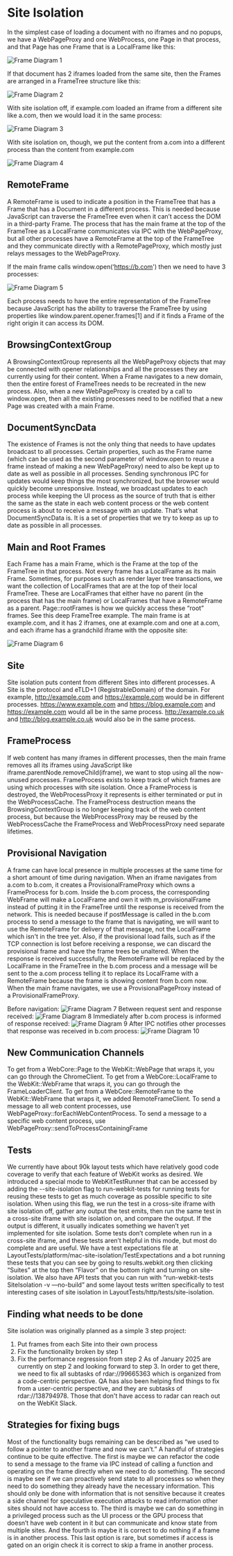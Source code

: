 # Site Isolation

In the simplest case of loading a document with no iframes and no popups, we have a WebPageProxy and one WebProcess, one Page in that process, and that Page has one Frame that is a LocalFrame like this:

![Frame Diagram 1](/assets/FrameDiagram1.png)

If that document has 2 iframes loaded from the same site, then the Frames are arranged in a FrameTree structure like this:

![Frame Diagram 2](/assets/FrameDiagram2.png)

With site isolation off, if example.com loaded an iframe from a different site like a.com, then we would load it in the same process:

![Frame Diagram 3](/assets/FrameDiagram3.png)

With site isolation on, though, we put the content from a.com into a different process than the content from example.com

![Frame Diagram 4](/assets/FrameDiagram4.png)

## RemoteFrame
A RemoteFrame is used to indicate a position in the FrameTree that has a Frame that has a Document in a different process.  This is needed because JavaScript can traverse the FrameTree even when it can’t access the DOM in a third-party Frame.  The process that has the main frame at the top of the FrameTree as a LocalFrame communicates via IPC with the WebPageProxy, but all other processes have a RemoteFrame at the top of the FrameTree and they communicate directly with a RemotePageProxy, which mostly just relays messages to the WebPageProxy.

If the main frame calls window.open(‘https://b.com') then we need to have 3 processes:

![Frame Diagram 5](/assets/FrameDiagram5.png)

Each process needs to have the entire representation of the FrameTree because JavaScript has the ability to traverse the FrameTree by using properties like window.parent.opener.frames[1] and if it finds a Frame of the right origin it can access its DOM.

## BrowsingContextGroup
A BrowsingContextGroup represents all the WebPageProxy objects that may be connected with opener relationships and all the processes they are currently using for their content.  When a Frame navigates to a new domain, then the entire forest of FrameTrees needs to be recreated in the new process.  Also, when a new WebPageProxy is created by a call to window.open, then all the existing processes need to be notified that a new Page was created with a main Frame.

## DocumentSyncData
The existence of Frames is not the only thing that needs to have updates broadcast to all processes.  Certain properties, such as the Frame name (which can be used as the second parameter of window.open to reuse a frame instead of making a new WebPageProxy) need to also be kept up to date as well as possible in all processes.  Sending synchronous IPC for updates would keep things the most synchronized, but the browser would quickly become unresponsive.  Instead, we broadcast updates to each process while keeping the UI process as the source of truth that is either the same as the state in each web content process or the web content process is about to receive a message with an update.  That’s what DocumentSyncData is.  It is a set of properties that we try to keep as up to date as possible in all processes.

## Main and Root Frames
Each Frame has a main Frame, which is the Frame at the top of the FrameTree in that process.  Not every frame has a LocalFrame as its main Frame.  Sometimes, for purposes such as render layer tree transactions, we want the collection of LocalFrames that are at the top of their local FrameTree.  These are LocalFrames that either have no parent (in the process that has the main frame) or LocalFrames that have a RemoteFrame as a parent.  Page::rootFrames is how we quickly access these “root” frames.  See this deep FrameTree example.  The main frame is at example.com, and it has 2 iframes, one at example.com and one at a.com, and each iframe has a grandchild iframe with the opposite site:

![Frame Diagram 6](/assets/FrameDiagram6.png)

## Site
Site isolation puts content from different Sites into different processes.  A Site is the protocol and eTLD+1 (RegistrableDomain) of the domain.  For example, http://example.com and https://example.com would be in different processes.  https://www.example.com and https://blog.example.com and https://example.com would all be in the same process.  http://example.co.uk and http://blog.example.co.uk would also be in the same process.

## FrameProcess
If web content has many iframes in different processes, then the main frame removes all its iframes using JavaScript like iframe.parentNode.removeChild(iframe), we want to stop using all the now-unused processes.  FrameProcess exists to keep track of which frames are using which processes with site isolation.  Once a FrameProcess is destroyed, the WebProcessProxy it represents is either terminated or put in the WebProcessCache.  The FrameProcess destruction means the BrowsingContextGroup is no longer keeping track of the web content process, but because the WebProcessProxy may be reused by the WebProcessCache the FrameProcess and WebProcessProxy need separate lifetimes.

## Provisional Navigation
A frame can have local presence in multiple processes at the same time for a short amount of time during navigation.  When an iframe navigates from a.com to b.com, it creates a ProvisionalFrameProxy which owns a FrameProcess for b.com.  Inside the b.com process, the corresponding WebFrame will make a LocalFrame and own it with m_provisionalFrame instead of putting it in the FrameTree until the response is received from the network.  This is needed because if postMessage is called in the b.com process to send a message to the frame that is navigating, we will want to use the RemoteFrame for delivery of that message, not the LocalFrame which isn't in the tree yet.  Also, if the provisional load fails, such as if the TCP connection is lost before receiving a response, we can discard the provisional frame and have the frame trees be unaltered.  When the response is received successfully, the RemoteFrame will be replaced by the LocalFrame in the FrameTree in the b.com process and a message will be sent to the a.com process telling it to replace its LocalFrame with a RemoteFrame because the frame is showing content from b.com now.  When the main frame navigates, we use a ProvisionalPageProxy instead of a ProvisionalFrameProxy.

Before navigation:
![Frame Diagram 7](/assets/FrameDiagram7.png)
Between request sent and response received:
![Frame Diagram 8](/assets/FrameDiagram8.png)
Immediately after b.com process is informed of response received:
![Frame Diagram 9](/assets/FrameDiagram9.png)
After IPC notifies other processes that response was received in b.com process:
![Frame Diagram 10](/assets/FrameDiagram10.png)

## New Communication Channels
To get from a WebCore::Page to the WebKit::WebPage that wraps it, you can go through the ChromeClient.  To get from a WebCore::LocalFrame to the WebKit::WebFrame that wraps it, you can go through the FrameLoaderClient.  To get from a WebCore::RemoteFrame to the WebKit::WebFrame that wraps it, we added RemoteFrameClient.  To send a message to all web content processes, use WebPageProxy::forEachWebContentProcess.  To send a message to a specific web content process, use WebPageProxy::sendToProcessContainingFrame

## Tests
We currently have about 90k layout tests which have relatively good code coverage to verify that each feature of WebKit works as desired.  We introduced a special mode to WebKitTestRunner that can be accessed by adding the --site-isolation flag to run-webkit-tests for running tests for reusing these tests to get as much coverage as possible specific to site isolation.  When using this flag, we run the test in a cross-site iframe with site isolation off, gather any output the test emits, then run the same test in a cross-site iframe with site isolation on, and compare the output.  If the output is different, it usually indicates something we haven’t yet implemented for site isolation.  Some tests don’t complete when run in a cross-site iframe, and these tests aren’t helpful in this mode, but most do complete and are useful.  We have a test expectations file at LayoutTests/platform/mac-site-isolation/TestExpectations and a bot running these tests that you can see by going to results.webkit.org then clicking “Suites” at the top then “Flavor” on the bottom right and turning on site-isolation.  We also have API tests that you can run with “run-webkit-tests SiteIsolation -v —no-build” and some layout tests written specifically to test interesting cases of site isolation in LayoutTests/http/tests/site-isolation.

## Finding what needs to be done
Site isolation was originally planned as a simple 3 step project:
1. Put frames from each Site into their own process
2. Fix the functionality broken by step 1
3. Fix the performance regression from step 2
As of January 2025 are currently on step 2 and looking forward to step 3.  In order to get there, we need to fix all subtasks of rdar://99665363 which is organized from a code-centric perspective.  QA has also been helping find things to fix from a user-centric perspective, and they are subtasks of rdar://138794978.  Those that don't have access to radar can reach out on the WebKit Slack.

## Strategies for fixing bugs
Most of the functionality bugs remaining can be described as “we used to follow a pointer to another frame and now we can’t.”  A handful of strategies continue to be quite effective.  The first is maybe we can refactor the code to send a message to the frame via IPC instead of calling a function and operating on the frame directly when we need to do something.  The second is maybe see if we can proactively send state to all processes so when they need to do something they already have the necessary information.  This should only be done with information that is not sensitive because it creates a side channel for speculative execution attacks to read information other sites should not have access to.  The third is maybe we can do something in a privileged process such as the UI process or the GPU process that doesn’t have web content in it but can communicate and know state from multiple sites.  And the fourth is maybe it is correct to do nothing if a frame is in another process.  This last option is rare, but sometimes if access is gated on an origin check it is correct to skip a frame in another process.
